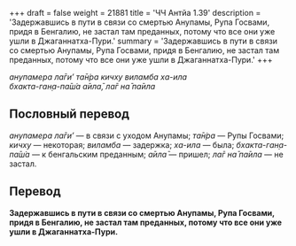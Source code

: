 +++
draft = false
weight = 21881
title = 'ЧЧ Антйа 1.39'
description = 'Задержавшись в пути в связи со смертью Анупамы, Рупа Госвами, придя в Бенгалию, не застал там преданных, потому что все они уже ушли в Джаганнатха-Пури.'
summary = 'Задержавшись в пути в связи со смертью Анупамы, Рупа Госвами, придя в Бенгалию, не застал там преданных, потому что все они уже ушли в Джаганнатха-Пури.'
+++

_анупамера ла̄ги’ та̄н̇ра кичху виламба ха-ила  
бхакта-ган̣а-па̄ш́а а̄ила̄, ла̄г на̄ па̄ила_

## Пословный перевод

_анупамера_ _ла̄ги’_ — в связи с уходом Анупамы; _та̄н̇ра_ — Рупы Госвами; _кичху_ — некоторая; _виламба_ — задержка; _ха_\-_ила_ — была; _бхакта_\-_ган̣а_\-_па̄ш́а_ — к бенгальским преданным; _а̄ила̄_ — пришел; _ла̄г_ _на̄_ _па̄ила_ — не застал.

## Перевод

**Задержавшись в пути в связи со смертью Анупамы, Рупа Госвами, придя в Бенгалию, не застал там преданных, потому что все они уже ушли в Джаганнатха-Пури.**
